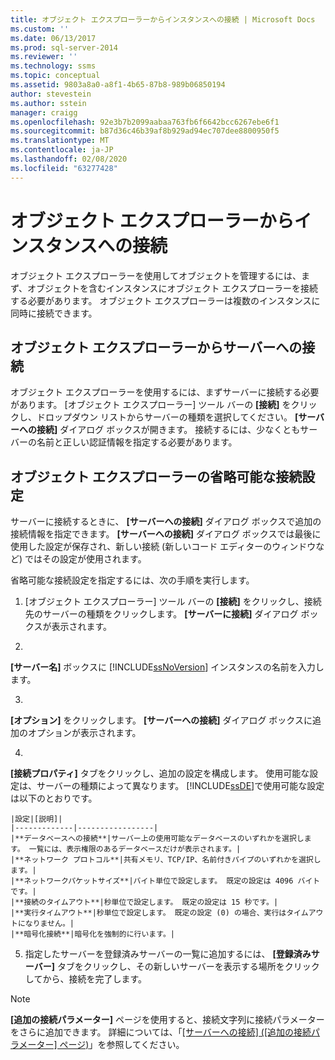 ```yaml
---
title: オブジェクト エクスプローラーからインスタンスへの接続 | Microsoft Docs
ms.custom: ''
ms.date: 06/13/2017
ms.prod: sql-server-2014
ms.reviewer: ''
ms.technology: ssms
ms.topic: conceptual
ms.assetid: 9803a8a0-a8f1-4b65-87b8-989b06850194
author: stevestein
ms.author: sstein
manager: craigg
ms.openlocfilehash: 92e3b7b2099aabaa763fb6f6642bcc6267ebe6f1
ms.sourcegitcommit: b87d36c46b39af8b929ad94ec707dee8800950f5
ms.translationtype: MT
ms.contentlocale: ja-JP
ms.lasthandoff: 02/08/2020
ms.locfileid: "63277428"
---
```

# <a name="connect-to-an-instance-from-object-explorer"></a>オブジェクト エクスプローラーからインスタンスへの接続
  オブジェクト エクスプローラーを使用してオブジェクトを管理するには、まず、オブジェクトを含むインスタンスにオブジェクト エクスプローラーを接続する必要があります。 オブジェクト エクスプローラーは複数のインスタンスに同時に接続できます。  
  
## <a name="connecting-object-explorer-to-a-server"></a>オブジェクト エクスプローラーからサーバーへの接続  
 オブジェクト エクスプローラーを使用するには、まずサーバーに接続する必要があります。 [オブジェクト エクスプローラー] ツール バーの **[接続]** をクリックし、ドロップダウン リストからサーバーの種類を選択してください。 
  **[サーバーへの接続]** ダイアログ ボックスが開きます。 接続するには、少なくともサーバーの名前と正しい認証情報を指定する必要があります。  
  
## <a name="optional-object-explorer-connection-settings"></a>オブジェクト エクスプローラーの省略可能な接続設定  
 サーバーに接続するときに、 **[サーバーへの接続]** ダイアログ ボックスで追加の接続情報を指定できます。 
  **[サーバーへの接続]** ダイアログ ボックスでは最後に使用した設定が保存され、新しい接続 (新しいコード エディターのウィンドウなど) ではその設定が使用されます。  
  
 省略可能な接続設定を指定するには、次の手順を実行します。  
  
1.  [オブジェクト エクスプローラー] ツール バーの **[接続]** をクリックし、接続先のサーバーの種類をクリックします。 
  **[サーバーに接続]** ダイアログ ボックスが表示されます。  
  
2.  
  **[サーバー名]** ボックスに [!INCLUDE[ssNoVersion](../../includes/ssnoversion-md.md)] インスタンスの名前を入力します。  
  
3.  
  **[オプション]** をクリックします。 
  **[サーバーへの接続]** ダイアログ ボックスに追加のオプションが表示されます。  
  
4.  
  **[接続プロパティ]** タブをクリックし、追加の設定を構成します。 使用可能な設定は、サーバーの種類によって異なります。 
  [!INCLUDE[ssDE](../../includes/ssde-md.md)]で使用可能な設定は以下のとおりです。  
  
    |設定|[説明]|  
    |-------------|-----------------|  
    |**データベースへの接続**|サーバー上の使用可能なデータベースのいずれかを選択します。 一覧には、表示権限のあるデータベースだけが表示されます。|  
    |**ネットワーク プロトコル**|共有メモリ、TCP/IP、名前付きパイプのいずれかを選択します。|  
    |**ネットワークパケットサイズ**|バイト単位で設定します。 既定の設定は 4096 バイトです。|  
    |**接続のタイムアウト**|秒単位で設定します。 既定の設定は 15 秒です。|  
    |**実行タイムアウト**|秒単位で設定します。 既定の設定 (0) の場合、実行はタイムアウトになりません。|  
    |**暗号化接続**|暗号化を強制的に行います。|  
  
5.  指定したサーバーを登録済みサーバーの一覧に追加するには、 **[登録済みサーバー]** タブをクリックし、その新しいサーバーを表示する場所をクリックしてから、接続を完了します。  
  
> [!NOTE]  
>  
  **[追加の接続パラメーター]** ページを使用すると、接続文字列に接続パラメーターをさらに追加できます。 詳細については、「[[サーバーへの接続] ([追加の接続パラメーター] ページ)](../../database-engine/connect-to-server-additional-connection-parameters-page.md)」を参照してください。  
  
  

